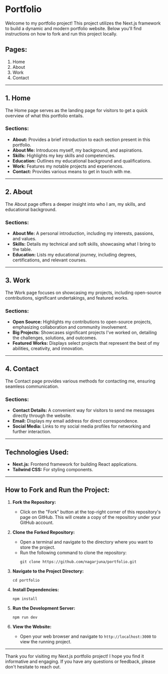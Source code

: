 # Portfolio

Welcome to my portfolio project! This project utilizes the Next.js framework to build a dynamic and modern portfolio website. Below you'll find instructions on how to fork and run this project locally.

## Pages:

1. Home
2. About
3. Work
4. Contact

---

## 1. Home

The Home page serves as the landing page for visitors to get a quick overview of what this portfolio entails.

### Sections:

- **About:** Provides a brief introduction to each section present in this portfolio.
- **About Me:** Introduces myself, my background, and aspirations.
- **Skills:** Highlights my key skills and competencies.
- **Education:** Outlines my educational background and qualifications.
- **Work:** Features my notable projects and experiences.
- **Contact:** Provides various means to get in touch with me.

---

## 2. About

The About page offers a deeper insight into who I am, my skills, and educational background.

### Sections:

- **About Me:** A personal introduction, including my interests, passions, and values.
- **Skills:** Details my technical and soft skills, showcasing what I bring to the table.
- **Education:** Lists my educational journey, including degrees, certifications, and relevant courses.

---

## 3. Work

The Work page focuses on showcasing my projects, including open-source contributions, significant undertakings, and featured works.

### Sections:

- **Open Source:** Highlights my contributions to open-source projects, emphasizing collaboration and community involvement.
- **Big Projects:** Showcases significant projects I've worked on, detailing the challenges, solutions, and outcomes.
- **Featured Works:** Displays select projects that represent the best of my abilities, creativity, and innovation.

---

## 4. Contact

The Contact page provides various methods for contacting me, ensuring seamless communication.

### Sections:

- **Contact Details:** A convenient way for visitors to send me messages directly through the website.
- **Email:** Displays my email address for direct correspondence.
- **Social Media:** Links to my social media profiles for networking and further interaction.

---

## Technologies Used:

- **Next.js:** Frontend framework for building React applications.
- **Tailwind CSS:** For styling components.

---

## How to Fork and Run the Project:

1. **Fork the Repository:**

   - Click on the "Fork" button at the top-right corner of this repository's page on GitHub. This will create a copy of the repository under your GitHub account.

2. **Clone the Forked Repository:**

   - Open a terminal and navigate to the directory where you want to store the project.
   - Run the following command to clone the repository:
     ```
     git clone https://github.com/nagarjuna/portfolio.git
     ```

3. **Navigate to the Project Directory:**

   ```
   cd portfolio
   ```

4. **Install Dependencies:**

   ```
   npm install
   ```

5. **Run the Development Server:**

   ```
   npm run dev
   ```

6. **View the Website:**
   - Open your web browser and navigate to `http://localhost:3000` to view the running project.

---

Thank you for visiting my Next.js portfolio project! I hope you find it informative and engaging. If you have any questions or feedback, please don't hesitate to reach out.
